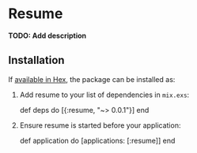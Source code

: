 # Resume

**TODO: Add description**

## Installation

If [available in Hex](https://hex.pm/docs/publish), the package can be installed as:

  1. Add resume to your list of dependencies in `mix.exs`:

        def deps do
          [{:resume, "~> 0.0.1"}]
        end

  2. Ensure resume is started before your application:

        def application do
          [applications: [:resume]]
        end
